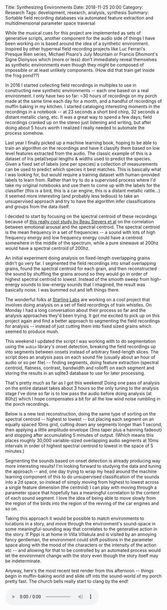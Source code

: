 Title: Synthesizing Environments
Date: 2018-11-25 20:00
Category: Research
Tags: development, research, analysis, synthesis
Summary: Sortable field recording databases via automated feature extraction and multidimensional parameter space traversal


While the musical cues for this project are implemented as sets of generative scripts, another 
component for the audio side of things I have been working on is based around the idea of a 
synthetic environment. Inspired by other hyperreal field recording projects like Luc Ferrari's 
Presque Rien series, Michael Pisaro's July Mountain or Francis Dhomont's Signe Dionysos which 
(more or less) don't immediately reveal themselves as synthetic environments even though they might be 
composed of impossible or at least unlikely components. (How did that train get inside the 
frog pond??) 

In 2016 I started collecting field recordings in multiples to use in constructing new 
synthetic environments -- each one based on a real environment. I only have two so far: ~30 hours of 
recordings on my porch made at the same time each day for a month, and a handful of recordings of muffin 
baking in my kitchen. I started cataloging interesting moments in the recordings in a notebook -- at 
23 seconds a short bird chirp, 32 seconds a distant metallic clang, etc. It was a great way 
to spend a few days; field recordings cranked up on the stereo just listening and writing, but after 
doing about 5 hours worth I realized I really needed to automate the process somehow.

Last year I finally picked up a machine learning book, hoping to be able to train an algorithm on 
the recordings and have it classify them based on low level features extracted from 
the audio. The classic example of this is a dataset of Iris petal/sepal lengths & widths used to 
predict the species. Given a fixed set of labels (one per species) a collection of measurements can 
be used to predict which species it best matches. This is basically what I was looking for, but 
would require a training dataset with human-provided labels to learn from. 
Rather than try to do a supervised process where I'd take my original notebooks and use them to come 
up with the labels for the classifier (this is a bird, this is a car engine, this is a distant metallic rattle...) 
it seemed more interesting (and probably less tedious) to take an unsupervised approach and try to have 
the algorithm infer classifications and groups from the data itself. 

I decided to start by focusing on the spectral centroid of these recordings because of [this really 
cool study by Beau Sievers et al](https://psyarxiv.com/wucs4/) on the correlation between emotional arousal and the spectral centroid.
The spectral centroid is the mean frequency in a set of frequencies -- a sound with lots of high frequency 
energy and low frequency energy could have a centroid somewhere in the middle of the spectrum, while 
a pure sinewave at 200hz would have a spectral centroid of 200hz.

An initial experiment doing analysis on fixed-length overlapping grains didn't go very far. 
I segmented the field recordings into small overlapping grains, found the spectral centroid for each 
grain, and then reconstructed the sound by shuffling the grains around so they would go in order of 
highest spectral centroid to lowest. Instead of the smooth sweep from high-energy sounds to low-energy sounds 
that I imagined, the result was basically noise. I was bummed out and left things there.

The wonderful folks at [Starling Labs](https://starling.space) are working on a cool project that involves doing 
analysis on a set of field recordings of train whistles. On Monday I had a long conversation about their process so far 
and the analysis approaches they'd been trying. It got me excited to pick up on this project again and find a better 
approach to segmenting the field recordings for analysis -- instead of just cutting them into fixed 
sized grains which seemed to produce mush. 

This weekend I updated the script I was working with to do segmentation using the `aubio` library's onset detection, breaking the 
field recordings up into segments between onsets instead of arbitrary fixed-length slices. The script does an analysis pass on each 
sound file (usually about an hour of audio or so per file) -- finding segments, doing feature extraction (spectral centroid, flatness, 
contrast, bandwidth and rolloff) on each segment and storing the results in an sqlite3 database to use for later processing.

That's pretty much as far as I got this weekend! Doing one pass of analysis on the entire dataset takes about 3 hours so the only 
tuning to the analysis stage I've done so far is to low pass the audio before doing analysis (at 80hz) which I hope compensates a bit for 
all the low wind noise rumbling in the porch recordings.

Below is a new test reconstruction, doing the same type of sorting on the spectral centroid -- highest to lowest -- but placing each segment on an 
equally spaced 10ms grid, cutting down any segments longer than 1 second, then applying a little amplitude envelope (3ms taper plus a hanning 
fadeout) and stopping after accumulating 5 minutes of output. (Which means this places roughly 30,000 variable-sized overlapping audio segments at 10ms intervals 
in order of highest spectral centroid to lowest in the space of 5 minutes.) 

Segmenting the sounds based on onset detection is already producing way more interesting results! I'm looking forward to 
studying the data and tuning the approach -- and, one day trying to wrap my head around the machine learning component of this to do 
unsupervised classification of the sounds into a 2d space, so instead of simply moving from highest to lowest across a single feature 
dimension (the centroid) I can play with moving through a parameter space that hopefully has a meaningful correlation to the content of each 
sound segment. I love the idea of being able to move slowly from the region of the birds into the region of the revving of the car engines and so on.

Taking this approach it would be possible to match environments to locations in a story, and move through the environment's sound-space in some 
meaningful-sounding way that correlates to the generative action in the story. If Pippi is at home in Villa Villakula and is visited by an annoying 
fancy gentleman, the environment could shift positions in the parameter space along with the mood of the characters or the intensity of the action etc --
and allowing for that to be controlled by an automated process would let the environment change with the story even though the story itself may be indeterminate.

Anyway, here's the most recent test render from this afternoon -- things begin in muffin-baking world and slide off into the sound-world of my porch pretty fast. 
The church bells really start to clang by the end!

<audio src="{static}/sounds/sorted-10ms-lpf.mp3" controls></audio>

